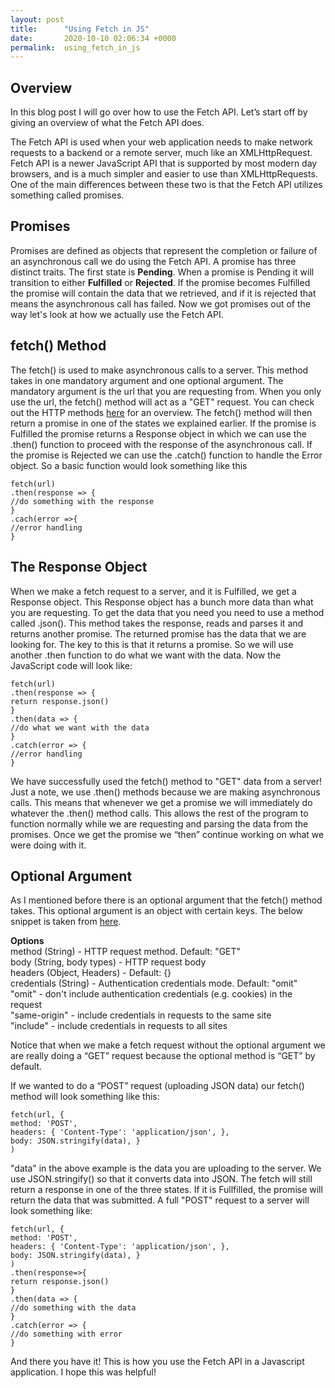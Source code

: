```yaml
---
layout: post
title:      "Using Fetch in JS"
date:       2020-10-10 02:06:34 +0000
permalink:  using_fetch_in_js
---
```


## Overview
In this blog post I will go over how to use the Fetch API. Let’s start off by giving an overview of what the Fetch API does. 

The Fetch API is used when your web application needs to make network requests to a backend or a remote server, much like an XMLHttpRequest. Fetch API is a newer JavaScript API that is supported by most modern day browsers, and is a much simpler and easier to use than XMLHttpRequests. One of the main differences between these two is that the Fetch API utilizes something called promises. 

## Promises
Promises are defined as objects that represent the completion or failure of an asynchronous call we do using the Fetch API. A promise has three distinct traits. The first state is **Pending**. When a promise is Pending it will transition to either **Fulfilled** or **Rejected**. If the promise becomes Fulfilled the promise will contain the data that we retrieved, and if it is rejected that means the asynchronous call has failed. Now we got promises out of the way let's look at how we actually use the Fetch API. 

## fetch() Method
The fetch() is used to make asynchronous calls to a server. This method takes in one mandatory argument and one optional argument. The mandatory argument is the url that you are requesting from. When you only use the url, the fetch() method will act as a "GET" request. You can check out the HTTP methods [here](https://www.restapitutorial.com/lessons/httpmethods.html#:~:text=The%20primary%20or%20most%2Dcommonly,but%20are%20utilized%20less%20frequently) for an overview. The fetch() method will then return a promise in one of the states we explained earlier. If the promise is Fulfilled the promise returns a Response object in which we can use the .then() function to proceed with the response of the asynchronous call. If the promise is Rejected we can use the .catch() function to handle the Error object. So a basic function would look something like this

```
fetch(url)
.then(response => {
//do something with the response
}
.cach(error =>{
//error handling
}
```

## The Response Object
When we make a fetch request to a server, and it is Fulfilled, we get a Response object. This Response object has a bunch more data than what you are requesting. To get the data that you need you need to use a method called .json(). This method takes the response, reads and parses it and returns another promise. The returned promise has the data that we are looking for. The key to this is that it returns a promise. So we will use another .then function to do what we want with the data. Now the JavaScript code will look like: 

```
fetch(url)
.then(response => {
return response.json()
}
.then(data => {
//do what we want with the data
}
.catch(error => {
//error handling
}
```

We have successfully used the fetch() method to "GET" data from a server! Just a note, we use .then() methods because we are making asynchronous calls. This means that whenever we get a promise we will immediately do whatever the .then() method calls. This allows the rest of the program to function normally while we are requesting and parsing the data from the promises. Once we get the promise we “then” continue working on what we were doing with it. 

## Optional Argument
As I mentioned before there is an optional argument that the fetch() method takes. This optional argument is an object with certain keys. The below snippet is taken from [here](https://github.github.io/fetch/).

**Options**</br>
method (String) - HTTP request method. Default: "GET" </br>
body (String, body types) - HTTP request body</br>
headers (Object, Headers) - Default: {}</br>
credentials (String) - Authentication credentials mode. Default: "omit"</br>
"omit" - don't include authentication credentials (e.g. cookies) in the request</br>
"same-origin" - include credentials in requests to the same site</br>
"include" - include credentials in requests to all sites</br>


Notice that when we make a fetch request without the optional argument we are really doing a “GET” request because the optional method is “GET” by default. 

If we wanted to do a “POST” request (uploading JSON data) our fetch() method will look something like this: 
```
fetch(url, { 
method: 'POST', 
headers: { 'Content-Type': 'application/json', }, 
body: JSON.stringify(data), }
)
```

"data" in the above example is the data you are uploading to the server. We use JSON.stringify() so that it converts data into JSON. The fetch will still return a response in one of the three states. If it is Fullfilled, the promise will return the data that was submitted. A full "POST" request to a server will look something like: 

```
fetch(url, { 
method: 'POST', 
headers: { 'Content-Type': 'application/json', }, 
body: JSON.stringify(data), }
)
.then(response=>{
return response.json()
}
.then(data => {
//do something with the data 
}
.catch(error => {
//do something with error
}
```

And there you have it! This is how you use the Fetch API in a Javascript application. I hope this was helpful!




 



